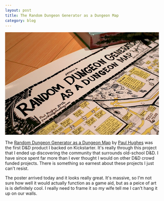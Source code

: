 ```yaml
---
layout: post
title: The Random Dungeon Generator as a Dungeon Map
category: blog
---
```


![Random Dungeon Generator as a Dungeon Map][map-img]

The [Random Dungeon Generator as a Dungeon Map][1] by [Paul Hughes][2] was the first D&D product I backed on Kickstarter. It's really through this project that I ended up discovering the community that surrounds old-school D&D. I have since spent far more than I ever thought I would on other D&D crowd funded projects. There is something so earnest about these projects I just can't resist.

The poster arrived today and it looks really great. It's massive, so I'm not sure how well it would actually function as a game aid, but as a peice of art is is definitely cool. I really need to frame it so my wife tell me I can't hang it up on our walls.

[1]: http://www.kickstarter.com/projects/2040314005/random-dungeon-generator-as-a-dungeon-map
[2]: http://bagofholding.com
[map-img]: /assets/img/random-dungeon-poster.jpg
